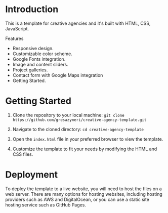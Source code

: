 # Introduction

This is a template for creative agencies and it's built with HTML, CSS, JavaScript.

Features
- Responsive design.
- Customizable color scheme.
- Google Fonts integration.
- Image and content sliders.
- Project galleries.
- Contact form with Google Maps integration
- Getting Started.

# Getting Started

1. Clone the repository to your local machine: `git clone https://github.com/gresazymeri/creative-agency-template.git`

2. Navigate to the cloned directory: `cd creative-agency-template`

3. Open the `index.html` file in your preferred browser to view the template.

4. Customize the template to fit your needs by modifying the HTML and CSS files.

# Deployment

To deploy the template to a live website, you will need to host the files on a web server. There are many options for hosting websites, including hosting providers such as AWS and DigitalOcean, or you can use a static site hosting service such as GitHub Pages.
